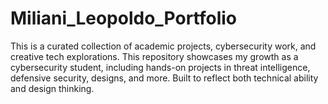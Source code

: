 # Miliani_Leopoldo_Portfolio
 This is a curated collection of academic projects, cybersecurity work, and creative tech explorations. This repository showcases my growth as a cybersecurity student, including hands-on projects in threat intelligence, defensive security, designs, and more. Built to reflect both technical ability and design thinking.
